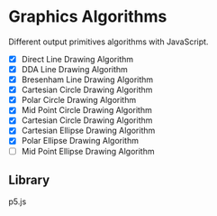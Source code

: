 # Graphics Algorithms
Different output primitives algorithms with JavaScript.

- [x] Direct Line Drawing Algorithm
- [x] DDA Line Drawing Algorithm
- [x] Bresenham Line Drawing Algorithm
- [x] Cartesian Circle Drawing Algorithm
- [x] Polar Circle Drawing Algorithm
- [x] Mid Point Circle Drawing Algorithm
- [x] Cartesian Circle Drawing Algorithm
- [x] Cartesian Ellipse Drawing Algorithm
- [x] Polar Ellipse Drawing Algorithm
- [ ] Mid Point Ellipse Drawing Algorithm

## Library
p5.js
